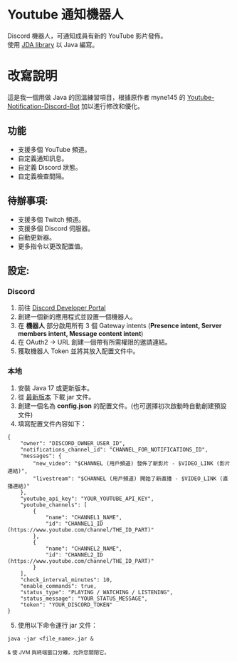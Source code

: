 # Youtube 通知機器人

Discord 機器人，可通知成員有新的 YouTube 影片發佈。<br>
使用 [JDA library](https://github.com/discord-jda/JDA) 以 Java 編寫。

# 改寫說明

這是我一個用做 Java 的回溫練習項目，根據原作者 myne145 的 [Youtube-Notification-Discord-Bot](https://github.com/myne145/Youtube-Notification-Discord-Bot) 加以進行修改和優化。

## 功能

- 支援多個 YouTube 頻道。
- 自定義通知訊息。
- 自定義 Discord 狀態。
- 自定義檢查間隔。

## 待辦事項:

- 支援多個 Twitch 頻道。
- 支援多個 Discord 伺服器。
- 自動更新器。
- 更多指令以更改配置值。

## 設定:

### Discord

1. 前往 [Discord Developer Portal](https://discord.com/developers/applications)
2. 創建一個新的應用程式並設置一個機器人。
3. 在 **機器人** 部分啟用所有 3 個 Gateway intents (**Presence intent, Server members intent, Message content intent**)
4. 在 OAuth2 -> URL 創建一個帶有所需權限的邀請連結。
5. 獲取機器人 Token 並將其放入配置文件中。

### 本地

1. 安裝 Java 17 或更新版本。
2. 從 [最新版本](https://github.com/Kevin28576/Youtube-Notification-Discord-Bot/releases/latest) 下載 jar 文件。
3. 創建一個名為 **config.json** 的配置文件。(也可選擇初次啟動時自動創建預設文件)
4. 填寫配置文件內容如下：


```
{
    "owner": "DISCORD_OWNER_USER_ID",
    "notifications_channel_id": "CHANNEL_FOR_NOTIFICATIONS_ID",
    "messages": {
        "new_video": "$CHANNEL (用戶頻道) 發佈了新影片 - $VIDEO_LINK (影片連結)",
        "livestream": "$CHANNEL (用戶頻道) 開始了新直播 - $VIDEO_LINK (直播連結)"
    },
    "youtube_api_key": "YOUR_YOUTUBE_API_KEY",
    "youtube_channels": [
        {
            "name": "CHANNEL1_NAME",
            "id": "CHANNEL1_ID (https://www.youtube.com/channel/THE_ID_PART)"
        },
        {
            "name": "CHANNEL2_NAME",
            "id": "CHANNEL2_ID (https://www.youtube.com/channel/THE_ID_PART)"
        }
    ],
    "check_interval_minutes": 10,
    "enable_commands": true,
    "status_type": "PLAYING / WATCHING / LISTENING",
    "status_message": "YOUR_STATUS_MESSAGE",
    "token": "YOUR_DISCORD_TOKEN"
}
```

5. 使用以下命令運行 jar 文件：

```
java -jar <file_name>.jar &
```

<sup>& 使 JVM 與終端窗口分離，允許您關閉它。</sup>